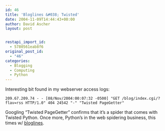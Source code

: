 ```yaml
---
id: 46
title: 'Bloglines &#038; Twisted'
date: 2004-11-09T14:44:43+00:00
author: David Ascher
layout: post


restapi_import_id:
  - 5780561eab8f6
original_post_id:
  - "46"
categories:
  - Blogging
  - Computing
  - Python
---
```

Interesting bit found in my webserver access logs:

`209.67.209.74 - - [08/Nov/2004:00:07:32 -0500] "GET /blog/index.cgi/?flav=rss HTTP/1.0" 404 24542 "-" "Twisted PageGetter"`

Googling &#8220;Twisted PageGetter&#8221; confirms that it&#8217;s a spider that comes with Twisted Python. Once more, Python&#8217;s in the web spidering business, this times w/ [bloglines](www.bloglines.com).